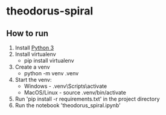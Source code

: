 # theodorus-spiral

## How to run
1. Install [Python 3](https://www.python.org/downloads/)
2. Install virtualenv
     - pip install virtualenv
4. Create a venv
     - python -m venv .venv
5. Start the venv:
     - Windows - .venv\Scripts\activate
     - MacOS/Linux - source .venv/bin/activate
7. Run 'pip install -r requirements.txt' in the project directory
8. Run the notebook 'theodorus_spiral.ipynb'
